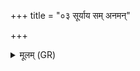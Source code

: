 +++
title = "०३ सूर्याय सम् अनमन्"

+++
<details><summary>मूलम् (GR)</summary>

सूर्याय सम् अनमन् तस्मै दिवा सम् अनमन् ।  
यथा सूर्याय दिवा समनमन्  
(…) ॥ +++(see 1cdef)+++
</details>
